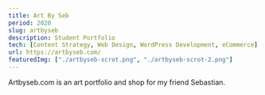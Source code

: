 ```yaml
---
title: Art By Seb
period: 2020
slug: artbyseb
description: Student Portfolio
tech: [Content Strategy, Web Design, WordPress Development, eCommerce]
url: https://artbyseb.com/
featuredImg: ["./artbyseb-scrot.png", "./artbyseb-scrot-2.png"]
---
```


Artbyseb.com is an art portfolio and shop for my friend Sebastian. 

<div class="image-wide">

</div>